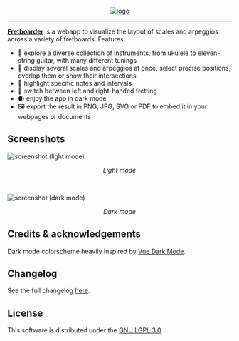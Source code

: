 <p align="center">
	<a href="https://fretboarder.app" target="_blank" rel="external nofollow noopener noreferrer">
		<img src="https://raw.githubusercontent.com/cheap-glitch/fretboarder/develop/docs/logo.png" alt="logo">
	</a>
</p>

--------------------------------------------------------------------------------

**[Fretboarder](https://fretboarder.app)** is  a webapp to visualize  the layout
of scales and arpeggios across a variety of fretboards. Features:
  * 🎸 explore  a   diverse    collection  of   instruments,  from   ukulele  to
    eleven-string guitar, with many different tunings
  * 🎨 display several scales  and arpeggios  at once, select  precise positions,
    overlap them or show their intersections
  * 🎯 highlight specific notes and intervals
  * 🤘 switch between left and right-handed fretting
  * 🌒 enjoy the app in dark mode
  * 🖼️ export the result in PNG, JPG, SVG or PDF to embed it in your webpages or
    documents

## Screenshots
![screenshot (light mode)](https://raw.githubusercontent.com/cheap-glitch/fretboarder/develop/docs/screenshot-01.png)
<p align="center"><em>Light mode</em></p>

<p>&nbsp;</p>

![screenshot (dark  mode)](https://raw.githubusercontent.com/cheap-glitch/fretboarder/develop/docs/screenshot-02.png)
<p align="center"><em>Dark mode</em></p>

## Credits & acknowledgements
Dark mode colorscheme heavily inspired by [Vue Dark Mode](https://www.growthbunker.dev/vuedarkmode).

## Changelog
See the full changelog [here](https://github.com/cheap-glitch/fretboarder/releases).

## License
This software is distributed under the [GNU LGPL 3.0](https://spdx.org/licenses/LGPL-3.0-only.html).
